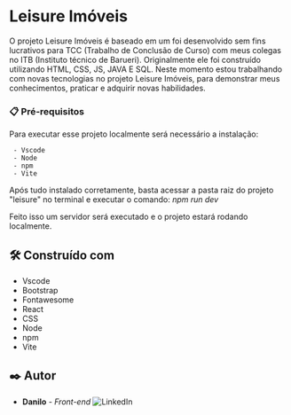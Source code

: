 # Leisure Imóveis

O projeto Leisure Imóveis é baseado em um foi desenvolvido sem fins lucrativos para TCC (Trabalho de Conclusão de Curso) com meus colegas no ITB (Instituto técnico de Barueri). Originalmente ele foi construído utilizando HTML, CSS, JS, JAVA E SQL.
Neste momento estou trabalhando com novas tecnologias no projeto Leisure Imóveis, para demonstrar meus conhecimentos, praticar e adquirir novas habilidades.

### 📋 Pré-requisitos

Para executar esse projeto localmente será necessário a instalação:

```
 - Vscode
 - Node
 - npm
 - Vite
```

Após tudo instalado corretamente, basta acessar a pasta raiz do projeto "leisure" no terminal e executar o comando: _npm run dev_

Feito isso um servidor será executado e o projeto estará rodando localmente.

## 🛠️ Construído com

* Vscode
* Bootstrap
* Fontawesome
* React
* CSS
* Node
* npm
* Vite

## ✒️ Autor

* **Danilo** - _Front-end_  <img  src="https://img.shields.io/badge/-Linkedin-0e76a8?style=flat-square&logo=Linkedin&logoColor=white&link=https://www.linkedin.com/in/danilo-cruz-8805a2213"  alt="LinkedIn"/></a>